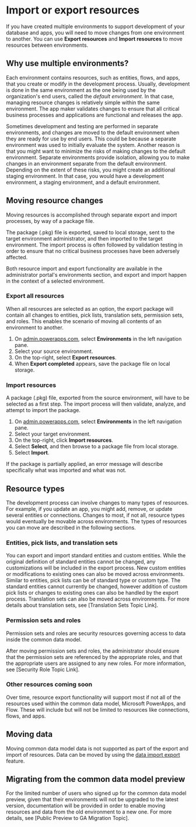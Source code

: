 <properties
	pageTitle="Import or export resources | Microsoft Common Data Model"
	description="Import or export resources"
	services="powerapps"
	documentationCenter="na"
	authors="nimakms"
	manager="robinarh"
	editor=""
	tags=""/>

<tags
   ms.service="powerapps"
   ms.devlang="na"
   ms.topic="article"
   ms.tgt_pltfrm="na"
   ms.workload="na"
   ms.date="10/06/2016"
   ms.author=""/>

# Import or export resources #
If you have created multiple environments to support development of your database and apps, you will need to move changes from one environment to another. You can use **Export resources** and **Import resources** to move resources between environments.

## Why use multiple environments? ##
Each environment contains resources, such as entities, flows, and apps, that you create or modify in the development process. Usually, development is done in the same environment as the one being used by the organization's end users, called the *default environment*. In that case, managing resource changes is relatively simple within the same environment. The app maker validates changes to ensure that all critical business processes and applications are functional and releases the app.

Sometimes development and testing are performed in separate environments, and changes are moved to the default environment when they are ready for use by end users. This could be because a separate environment was used to initially evaluate the system. Another reason is that you might want to minimize the risks of making changes to the default environment. Separate environments provide isolation, allowing you to make changes in an environment separate from the default environment. Depending on the extent of these risks, you might create an additional staging environment. In that case, you would have a development environment, a staging environment, and a default environment.

## Moving resource changes ##
Moving resources is accomplished through separate export and import processes, by way of a package file.
<!--Either, all resources can be exported as one package, or specific resources would have to be selected for export. In either case a -->
The package (.pkg) file is exported, saved to local storage, sent to the target environment administrator, and then imported to the target environment. The import process is often followed by validation testing in order to ensure that no critical business processes have been adversely affected.

Both resource import and export functionality are available in the administrator portal's environments section, and export and import happen in the context of a selected environment.

### Export all resources ###
When all resources are selected as an option, the export package will contain all changes to entities, pick lists, translation sets, permission sets, and roles. This enables the scenario of moving all contents of an environment to another.
<!-- This feature will be turned on in subsequent sprints
### Exporting specific resources ###

When specific resources option is selected, the user will get a chance to manually select specific resources, at first from entities, pick lists, and translation sets. During the second step, security resources are automatically selected based on entity selection from previous step, but user will have a chance to manually modify selection.
-->

1. On [admin.powerapps.com](https://admin.powerapps.com), select **Environments** in the left navigation pane.
1. Select your source environment.
1. On the top-right, select **Export resources**.
1. When **Export completed** appears, save the package file on local storage.

### Import resources ###

A package (.pkg) file, exported from the source environment, will have to be selected as a first step. The import process will then validate, analyze, and attempt to import the package.
<!-- This feature will light up in later sprints
As part of the import process, if the analysis reveals conflicts, the details of those conflicts are presented to user before the final import step. Some of these conflicts will block the process from completing, and as such these are flagged, and the process will be terminated. Assuming there are no blocking conflicts, detailed information will be provided regarding any non-blocking conflicts, including the related resource information, the type of change being applied, the reason behind the conflict, what will happen as part of import, and next steps if applicable.

As an example, in cases where an entity field is removed, the conflict is handled by keeping the old field and underlying data, and instructing the user to manually delete it if needed.
-->

1. On [admin.powerapps.com](https://admin.powerapps.com), select **Environments** in the left navigation pane.
1. Select your target environment.
1. On the top-right, click **Import resources**.
1. Select **Select**, and then browse to a package file from local storage.
1. Select **Import**.

If the package is partially applied, an error message will describe specifically what was imported and what was not.

## Resource types

The development process can involve changes to many types of resources. For example, if you update an app, you might add, remove, or update several entities or connections. Changes to most, if not all, resource types would eventually be movable across environments. The types of resources you can move are described in the following sections.

### Entities, pick lists, and translation sets

You can export and import standard entities and custom entities. While the original definition of standard entities cannot be changed, any customizations will be included in the export process. New custom entities or modifications to existing ones can also be moved across environments. Similar to entities, pick lists can be of standard type or custom type. The standard entities cannot currently be changed, however addition of custom pick lists or changes to existing ones can also be handled by the export process. Translation sets can also be moved across environments. For more details about translation sets, see [Translation Sets Topic Link].

### Permission sets and roles

Permission sets and roles are security resources governing access to data inside the common data model.
<!-- This feature will light up in later sprints   -- When going with the option of selecting specific resources, some permission sets may be automatically selected, if the user already selected entities referencing them. Similarly, some roles may be automatically selected, if any contained permission sets are already selected. User will be able to manually modify selection. -->
After moving permission sets and roles, the administrator should ensure that the permission sets are referenced by the appropriate roles, and that the appropriate users are assigned to any new roles. For more information, see [Security Role Topic Link].

### Other resources coming soon

Over time, resource export functionality will support most if not all of the resources used within the common data model, Microsoft PowerApps, and Flow. These will include but will not be limited to resources like connections, flows, and apps.

## Moving data ##

Moving common data model data is not supported as part of the export and import of resources. Data can be moved by using the [data import export](/powerapps/data-platform-export-data.md) feature.


## Migrating from the common data model preview ##

For the limited number of users who signed up for the common data model preview, given that their environments will not be upgraded to the latest version, documentation will be provided in order to enable moving resources and data from the old environment to a new one. For more details, see [Public Preview to GA Migration Topic].
